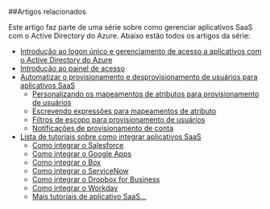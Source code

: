 ##Artigos relacionados

Este artigo faz parte de uma série sobre como gerenciar aplicativos SaaS com o Active Directory do Azure. Abaixo estão todos os artigos da série:

- [Introdução ao logon único e gerenciamento de acesso a aplicativos com o Active Directory do Azure](active-directory-appssoaccess-whatis.md)
- [Introdução ao painel de acesso](active-directory-saas-access-panel-introduction.md)
- [Automatizar o provisionamento e desprovisionamento de usuários para aplicativos SaaS](active-directory-saas-app-provisioning.md)
	- [Personalizando os mapeamentos de atributos para provisionamento de usuários](active-directory-saas-customizing-attribute-mappings.md)
	- [Escrevendo expressões para mapeamentos de atributo](active-directory-saas-writing-expressions-for-attribute-mappings.md)
	- [Filtros de escopo para provisionamento de usuários](active-directory-saas-scoping-filters.md)
	- [Notificações de provisionamento de conta](active-directory-saas-account-provisioning-notifications.md)
- [Lista de tutoriais sobre como integrar aplicativos SaaS](active-directory-saas-tutorial-list.md)
	- [Como integrar o Salesforce](active-directory-saas-salesforce-tutorial.md)
	- [Como integrar o Google Apps](active-directory-saas-google-apps-tutorial.md)
	- [Como integrar o Box](https://msdn.microsoft.com/library/azure/dn308589.aspx)
	- [Como integrar o ServiceNow](https://msdn.microsoft.com/library/azure/dn510971.aspx)
	- [Como integrar o Dropbox for Business](https://msdn.microsoft.com/pt-br/library/azure/dn510978.aspx)
	- [Como integrar o Workday](https://msdn.microsoft.com/pt-br/library/azure/dn510972.aspx) 
	- [Mais tutoriais de aplicativo SaaS...](active-directory-saas-tutorial-list.md)

<!---HONumber=August15_HO6-->